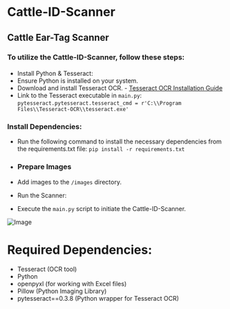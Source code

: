 # Cattle-ID-Scanner
## Cattle Ear-Tag Scanner
### To utilize the Cattle-ID-Scanner, follow these steps:
####
- Install Python & Tesseract:
- Ensure Python is installed on your system.
- Download and install Tesseract OCR. - [Tesseract OCR Installation Guide](https://tesseract-ocr.github.io/tessdoc/Installation.html)
- Link to the Tesseract executable in ```main.py```:
```pytesseract.pytesseract.tesseract_cmd = r'C:\\Program Files\\Tesseract-OCR\\tesseract.exe'```
### Install Dependencies:
- Run the following command to install the necessary dependencies from the requirements.txt file:
```pip install -r requirements.txt```
 - ### Prepare Images
- Add images to the ```/images``` directory.

- Run the Scanner:
- Execute the ```main.py``` script to initiate the Cattle-ID-Scanner.

![Image](https://github.com/LogicHarvest/Cattle-ID-Scanner/blob/main/cid-cov.jpg)

# Required Dependencies:
- Tesseract (OCR tool)
- Python
- openpyxl (for working with Excel files)
- Pillow (Python Imaging Library)
- pytesseract==0.3.8 (Python wrapper for Tesseract OCR)
